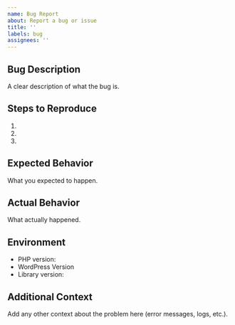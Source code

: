 ```yaml
---
name: Bug Report
about: Report a bug or issue
title: ''
labels: bug
assignees: ''
---
```


## Bug Description

A clear description of what the bug is.

## Steps to Reproduce

1.
2.
3.

## Expected Behavior

What you expected to happen.

## Actual Behavior

What actually happened.

## Environment

- PHP version:
- WordPress Version
- Library version:

## Additional Context

Add any other context about the problem here (error messages, logs, etc.).